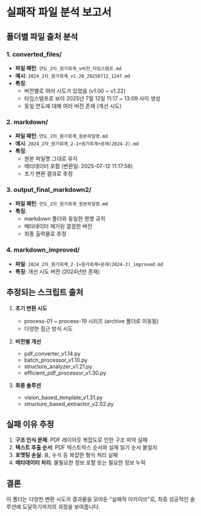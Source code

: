 # 실패작 파일 분석 보고서

## 폴더별 파일 출처 분석

### 1. converted_files/
- **파일 패턴**: `연도_2차_원가회계_v버전_타임스탬프.md`
- **예시**: `2024_2차_원가회계_v1.20_20250712_1247.md`
- **특징**: 
  - 버전별로 여러 시도가 있었음 (v1.00 ~ v1.22)
  - 타임스탬프로 보아 2025년 7월 12일 11:17 ~ 13:09 사이 생성
  - 동일 연도에 대해 여러 버전 존재 (개선 시도)

### 2. markdown/
- **파일 패턴**: `연도_2차_원가회계_원본파일명.md`
- **예시**: `2024_2차_원가회계_2-1+원가회계+문제(2024-2).md`
- **특징**:
  - 원본 파일명 그대로 유지
  - 메타데이터 포함 (변환일: 2025-07-12 11:17:56)
  - 초기 변환 결과로 추정

### 3. output_final_markdown2/
- **파일 패턴**: `연도_2차_원가회계_원본파일명.md`
- **특징**:
  - markdown 폴더와 동일한 명명 규칙
  - 메타데이터 제거된 깔끔한 버전
  - 최종 출력물로 추정

### 4. markdown_improved/
- **파일**: `2024_2차_원가회계_2-1+원가회계+문제(2024-2)_improved.md`
- **특징**: 개선 시도 버전 (2024년만 존재)

## 추정되는 스크립트 출처

1. **초기 변환 시도**
   - process-01 ~ process-19 시리즈 (archive 폴더로 이동됨)
   - 다양한 접근 방식 시도

2. **버전별 개선**
   - pdf_converter_v1.14.py
   - batch_processor_v1.10.py
   - structure_analyzer_v1.21.py
   - efficient_pdf_processor_v1.30.py

3. **최종 솔루션**
   - vision_based_template_v1.31.py
   - structure_based_extractor_v2.02.py

## 실패 이유 추정

1. **구조 인식 문제**: PDF 레이아웃 복잡도로 인한 구조 파악 실패
2. **텍스트 추출 순서**: PDF 텍스트박스 순서와 실제 읽기 순서 불일치
3. **포맷팅 손실**: 표, 수식 등 복잡한 형식 처리 실패
4. **메타데이터 처리**: 불필요한 정보 포함 또는 필요한 정보 누락

## 결론

이 폴더는 다양한 변환 시도의 결과물을 모아둔 "실패작 아카이브"로, 
최종 성공적인 솔루션에 도달하기까지의 과정을 보여줍니다.